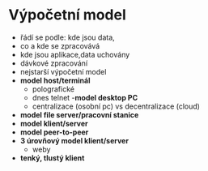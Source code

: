 # Výpočetní model

- řádí se podle: kde jsou data,  
- co a kde se zpracovává
- kde jsou aplikace,data uchovány
- dávkové zpracování
- nejstarší výpočetní model
- **model host/terminál**
  - polografické
  - dnes telnet
    -**model desktop PC**
  - centralizace (osobní pc) vs decentralizace (cloud)
- **model file server/pracovní stanice**
- **model klient/server**
- **model peer-to-peer**
- **3 úrovňový model klient/server**
  - weby
- **tenký, tlustý klient**
